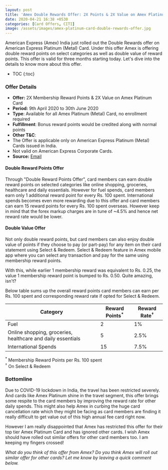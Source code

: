 ```yaml
---
layout: post
title: 'Amex Double Rewards Offer: 2X Points & 2X Value on Amex Platinum Card'
date: 2020-04-21 16:38 +0530
categories: [Card Offers, CITI]
image: /assets/images/amex-platinum-card-double-rewards-offer.jpg
---
```


American Express (Amex) India just rolled out the Double Rewards offer on American Express Platinum (Metal) Card. Under this offer Amex is offering double reward points on select categories as well as double value of reward points. This offer is valid for three months starting today. Let's dive into the details to know more about this offer.

<!-- prettier-ignore -->
* TOC
{:toc}

### Offer Details

- **Offer:** 2X Membership Reward Points & 2X Value on Amex Platinum Card
- **Period:** 9th April 2020 to 30th June 2020
- **Type**: Available for all Amex Platinum (Metal) Card, no enrollment required
- **Fulfillment**: Bonus reward points would be credited along with normal points
- **Other T&C**:
- The Offer is applicable only on American Express Platinum (Metal) Cards issued in India.
- Not valid on American Express Corporate Cards.
- **Source:** [Email](http://f.email.americanexpress.com/i/45/268935401/IND_ICSS_Platinum2XRewards_centraltemplate_02_16Apr2020_105101_Amex_TnCs_Plat.pdf)

#### Double Reward Points Offer

Through "Double Reward Points Offer", card members can earn double reward points on selected categories like online shopping, groceries, healthcare and daily essentials. However for fuel spends, card members earn only 1 additional reward point for every Rs. 100 spent. International spends becomes even more rewarding due to this offer and card members can earn 15 reward points for every Rs. 100 spent overseas. However keep in mind that the forex markup charges are in tune of ~4.5% and hence net reward rate would be lower.

#### Double Value Offer

Not only double reward points, but card members can also enjoy double value of points if they choose to pay (or part-pay) for any item on their card statement using Select & Redeem. Select & Redeem feature in Amex mobile app where you can select any transaction and pay for the same using membership reward points.

With this, while earlier 1 membership reward was equivalent to Rs. 0.25, the value 1 membership reward point is bumped to Rs. 0.50. Quite amazing, isn't?

Below table sums up the overall reward points card members can earn per Rs. 100 spent and corresponding reward rate if opted for Select & Redeem.

<table class="table" style="display: block;overflow-x: auto;">
<thead class="thead-dark">
<tr>
 <th scope="col"> Category</th>
 <th scope="col"> Reward Points<sup>*</sup></th>
 <th scope="col"> Reward Rate<sup>†</sup></th>
</tr>
</thead>
<tbody>
<tr>
 <td> Fuel </td>
 <td> 2 </td>
 <td> 1% </td>
</tr>
<tr>
 <td> Online shopping, groceries, healthcare and daily essentials </td>
 <td> 5 </td>
 <td> 2.5% </td>
</tr>
<tr>
 <td> International Spends </td>
 <td> 15 </td>
 <td> 7.5% </td>
</tr>
</tbody>
</table>
 
<sup>\*</sup> Membership Reward Points per Rs. 100 spent<br/>
<sup>†</sup> On Select & Redeem
 
### Bottomline
 
Due to COVID-19 lockdown in India, the travel has been restricted severely. And cards like Amex Platinum shine in the travel segment, this offer brings some respite to the card members by improving the reward rate for other daily spends. This might also help Amex in curbing the huge card cancellation rate which they might be facing as card members are finding it really difficult to get value out of this high annual fee card right now.
 
However I am really disappointed that Amex has restricted this offer for their top tier Amex Platinum Card and has ignored other cards. I wish Amex should have rolled out similar offers for other card members too. I am keeping my fingers crossed!
 
_What do you think of this offer from Amex? Do you think Amex will roll out similar offer for other cards? Let me know by leaving a quick comment below._
